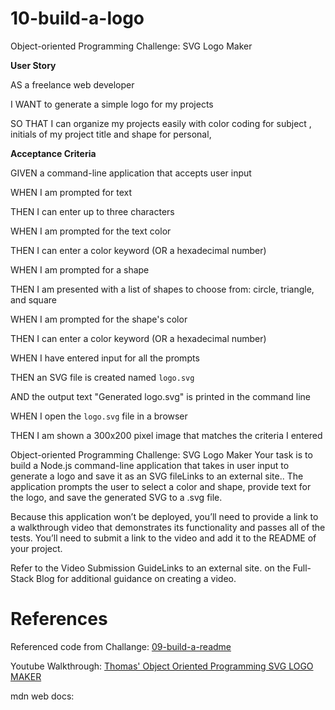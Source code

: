 # 10-build-a-logo
Object-oriented Programming Challenge: SVG Logo Maker

**User Story**

AS a freelance web developer

I WANT to generate a simple logo for my projects

SO THAT I can organize my projects easily with color coding for subject , initials of my project title and shape for personal, 

**Acceptance Criteria**

GIVEN a command-line application that accepts user input

WHEN I am prompted for text

THEN I can enter up to three characters

WHEN I am prompted for the text color

THEN I can enter a color keyword (OR a hexadecimal number)

WHEN I am prompted for a shape

THEN I am presented with a list of shapes to choose from: circle, triangle, 
and square

WHEN I am prompted for the shape's color

THEN I can enter a color keyword (OR a hexadecimal number)

WHEN I have entered input for all the prompts

THEN an SVG file is created named `logo.svg`

AND the output text "Generated logo.svg" is printed in the command line

WHEN I open the `logo.svg` file in a browser

THEN I am shown a 300x200 pixel image that matches the criteria I entered

Object-oriented Programming Challenge: SVG Logo Maker
Your task is to build a Node.js command-line application that takes in user input to generate a logo and save it as an SVG fileLinks to an external site.. The application prompts the user to select a color and shape, provide text for the logo, and save the generated SVG to a .svg file.

Because this application won’t be deployed, you’ll need to provide a link to a walkthrough video that demonstrates its functionality and passes all of the tests. You’ll need to submit a link to the video and add it to the README of your project.

Refer to the Video Submission GuideLinks to an external site. on the Full-Stack Blog for additional guidance on creating a video.

# References

Referenced code from Challange: [09-build-a-readme](https://github.com/SamGreenwood84/09-build-a-readme.git) 

Youtube Walkthrough: [Thomas' Object Oriented Programming SVG LOGO MAKER](https://www.youtube.com/watch?v=GJYMcLus3v0)

mdn web docs:  




